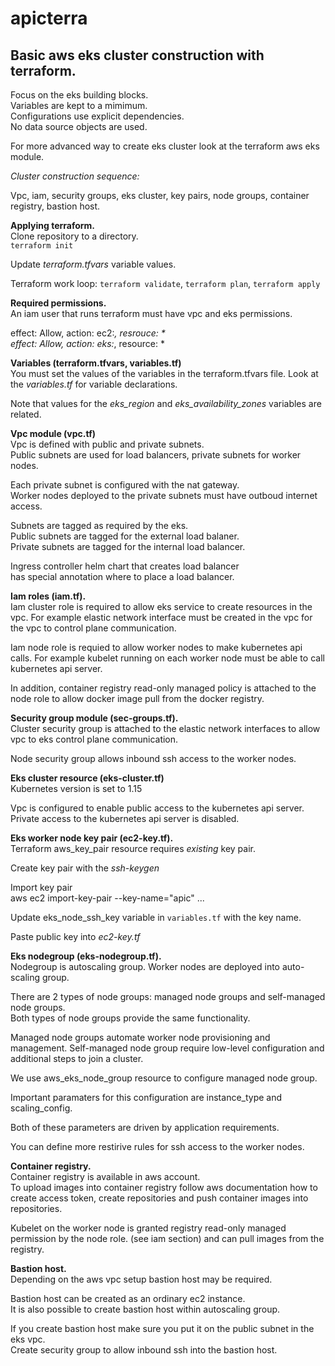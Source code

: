# apicterra

## Basic aws eks cluster construction with terraform.  
Focus on the eks building blocks.  
Variables are kept to a mimimum.  
Configurations use explicit dependencies.  
No data source objects are used.  

For more advanced way to create eks cluster look at the terraform aws eks module.  

*Cluster construction sequence:*  

Vpc, iam, security groups, eks cluster, key pairs, node groups, container registry, bastion host.  

**Applying terraform.**  
Clone repository to a directory.  
`terraform init`  

Update *terraform.tfvars* variable values.  

Terraform work loop: `terraform validate`, `terraform plan`, `terraform apply`  

**Required permissions.**  
An iam user that runs terraform must have vpc and eks permissions.  

effect: Allow, action: ec2:*, resrouce: *  
effect: Allow, action: eks:*, resource: *  

**Variables (terraform.tfvars, variables.tf)**  
You must set the values of the variables in the terraform.tfvars file.
Look at the *variables.tf* for variable declarations.  

Note that values for the *eks_region* and *eks_availability_zones* variables are related.  

**Vpc module (vpc.tf)**  
Vpc is defined with public and private subnets.  
Public subnets are used for load balancers, private subnets for worker nodes.  

Each private subnet is configured with the nat gateway.  
Worker nodes deployed to the private subnets must have outboud internet access.  

Subnets are tagged as required by the eks.  
Public subnets are tagged for the external load balaner.  
Private subnets are tagged for the internal load balancer.  

Ingress controller helm chart that creates load balancer  
has special annotation where to place a load balancer.

**Iam roles (iam.tf).**  
Iam cluster role is required to allow eks service to create resources in the vpc.
For example elastic network interface must be created in the vpc for the vpc to control plane communication.  

Iam node role is requied to allow worker nodes to make kubernetes api calls.
For example kubelet running on each worker node must be able to call kubernetes api server.  

In addition, container registry read-only managed policy is attached to the node role to allow docker image pull from the docker registry.  

**Security group module (sec-groups.tf).**  
Cluster security group is attached to the elastic network interfaces to allow vpc to eks control plane communication.  

Node security group allows inbound ssh access to the worker nodes.  

**Eks cluster resource (eks-cluster.tf)**  
Kubernetes version is set to 1.15  

Vpc is configured to enable public access to the kubernetes api server.  
Private access to the kubernetes api server is disabled.  

**Eks worker node key pair (ec2-key.tf).**  
Terraform aws_key_pair resource requires *existing* key pair.  

Create key pair with the *ssh-keygen*  

Import key pair  
aws ec2 import-key-pair --key-name="apic" ...  

Update eks_node_ssh_key variable in `variables.tf` with the key name.  

Paste public key into *ec2-key.tf*  

**Eks nodegroup (eks-nodegroup.tf).**  
Nodegroup is autoscaling group. Worker nodes are deployed into auto-scaling group.  

There are 2 types of node groups: managed node groups and self-managed node groups.  
Both types of node groups provide the same functionality.  

Managed node groups automate worker node provisioning and management. Self-managed node group require low-level configuration and additional steps to join a cluster.  

We use aws_eks_node_group resource to configure managed node group.  

Important paramaters for this configuration are instance_type and scaling_config.  

Both of these parameters are driven by application requirements.  

You can define more restirive rules for ssh access to the worker nodes.  

**Container registry.**  
Container registry is available in aws account.  
To upload images into container registry follow aws documentation how to create access token, create repositories and push container images into repositories.  

Kubelet on the worker node is granted registry read-only managed permission by the node role. (see iam section) and can pull images from the registry.  

**Bastion host.**  
Depending on the aws vpc setup bastion host may be required.  

Bastion host can be created as an ordinary ec2 instance.  
It is also possible to create bastion host within autoscaling group.  

If you create bastion host make sure you put it on the public subnet in the eks vpc.  
Create security group to allow inbound ssh into the bastion host.  
